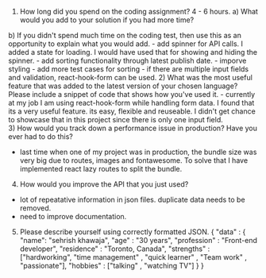 1) How long did you spend on the coding assignment? 
   4 - 6 hours.
  a) What would you add to your solution if you had more time?
  
  b) If you didn't spend much time on the coding test, then use this as an opportunity to explain what you would add.
     - add spinner for API calls. I added a state for loading. I would have used that for showing and hiding   the spinner.
     - add sorting functionality through latest publish date.
     - imporve styling
     - add more test cases for sorting
     - if there are multiple input fields and validation, react-hook-form can be used.
2) What was the most useful feature that was added to the latest version of your chosen language? Please include a snippet of code that shows how you've used it.
     - currently at my job I am using react-hook-form while handling form data. I found that its a very useful feature. its easy, flexible and reuseable. I didn't get chance to showcase that in this project since there is only one input field.  
3) How would you track down a performance issue in production? Have you ever had to do this?
  - last time when one of my project was in production, the bundle size was very big due to routes, images and fontawesome. To solve that I have implemented react lazy routes to split the bundle.
4) How would you improve the API that you just used?
  - lot of repeatative information in json files. duplicate data needs to be removed. 
  - need to improve documentation. 
5) Please describe yourself using correctly formatted JSON.
   {
    "data" : {
      "name": "sehrish khawaja",
      "age" : "30 years",
      "profession" : "Front-end developer",
      "residence" : "Toronto, Canada",
      "strengths" : ["hardworking", "time management" , "quick learner" , "Team work" , "passionate"],
      "hobbies" : ["talking" , "watching TV"]
    }
   }

